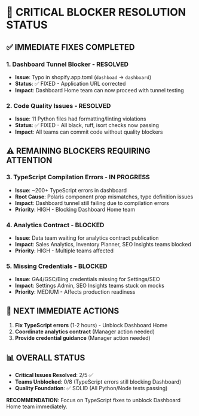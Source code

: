 # 🚨 CRITICAL BLOCKER RESOLUTION STATUS

## ✅ IMMEDIATE FIXES COMPLETED

### 1. Dashboard Tunnel Blocker - RESOLVED
- **Issue**: Typo in shopify.app.toml (`dashboad` → `dashboard`)
- **Status**: ✅ FIXED - Application URL corrected
- **Impact**: Dashboard Home team can now proceed with tunnel testing

### 2. Code Quality Issues - RESOLVED  
- **Issue**: 11 Python files had formatting/linting violations
- **Status**: ✅ FIXED - All black, ruff, isort checks now passing
- **Impact**: All teams can commit code without quality blockers

## ⚠️ REMAINING BLOCKERS REQUIRING ATTENTION

### 3. TypeScript Compilation Errors - IN PROGRESS
- **Issue**: ~200+ TypeScript errors in dashboard
- **Root Cause**: Polaris component prop mismatches, type definition issues
- **Impact**: Dashboard tunnel still failing due to compilation errors
- **Priority**: HIGH - Blocking Dashboard Home team

### 4. Analytics Contract - BLOCKED
- **Issue**: Data team waiting for analytics contract publication
- **Impact**: Sales Analytics, Inventory Planner, SEO Insights teams blocked
- **Priority**: HIGH - Multiple teams affected

### 5. Missing Credentials - BLOCKED  
- **Issue**: GA4/GSC/Bing credentials missing for Settings/SEO
- **Impact**: Settings Admin, SEO Insights teams stuck on mocks
- **Priority**: MEDIUM - Affects production readiness

## 🎯 NEXT IMMEDIATE ACTIONS

1. **Fix TypeScript errors** (1-2 hours) - Unblock Dashboard Home
2. **Coordinate analytics contract** (Manager action needed)
3. **Provide credential guidance** (Manager action needed)

## 📊 OVERALL STATUS
- **Critical Issues Resolved**: 2/5 ✅
- **Teams Unblocked**: 0/8 (TypeScript errors still blocking Dashboard)
- **Quality Foundation**: ✅ SOLID (All Python/Node tests passing)

**RECOMMENDATION**: Focus on TypeScript fixes to unblock Dashboard Home team immediately.
